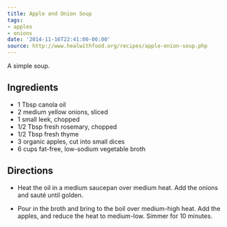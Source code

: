 ```yaml
---
title: Apple and Onion Soup
tags:
- apples
- onions
date: '2014-11-16T22:41:00-06:00'
source: http://www.healwithfood.org/recipes/apple-onion-soup.php
---
```

A simple soup.


## Ingredients

- 1 Tbsp canola oil
- 2 medium yellow onions, sliced
- 1 small leek, chopped
- 1/2 Tbsp fresh rosemary, chopped
- 1/2 Tbsp fresh thyme
- 3 organic apples, cut into small dices
- 6 cups fat-free, low-sodium vegetable broth

## Directions

-   Heat the oil in a medium saucepan over medium heat. Add the onions
    and sauté until golden.

-   Pour in the broth and bring to the boil over medium-high heat. Add
    the apples, and reduce the heat to medium-low. Simmer for 10
    minutes.
